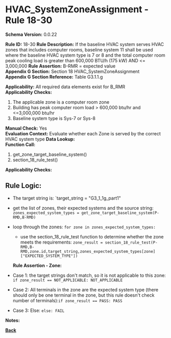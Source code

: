 # HVAC_SystemZoneAssignment - Rule 18-30
**Schema Version:** 0.0.22  

**Rule ID:** 18-30
**Rule Description:** If the baseline HVAC system serves HVAC zones that includes computer rooms, baseline system 11 shall be used where the baseline HVAC system type is 7 or 8 and the total computer room peak cooling load is greater than 600,000 BTU/h (175 kW) AND <= 3,000,000
**Rule Assertion:** B-RMR = expected value  
**Appendix G Section:** Section 18 HVAC_SystemZoneAssignment  
**Appendix G Section Reference:** Table G3.1.1.g

**Applicability:** All required data elements exist for B_RMR  
**Applicability Checks:**  

1. The applicable zone is a computer room zone
2. Building has peak computer room load > 600,000 btu/hr and <=3,000,000 btu/hr
3. Baseline system type is Sys-7 or Sys-8

**Manual Check:** Yes  
**Evaluation Context:** Evaluate whether each Zone is served by the correct HVAC system type
**Data Lookup:**   
**Function Call:** 

1. get_zone_target_baseline_system()
2. section_18_rule_test()


**Applicability Checks:**

## Rule Logic:  
- The target string is: `target_string = "G3_1_1g_part1"
- get the list of zones, their expected systems and the source string: `zones_expected_system_types = get_zone_target_baseline_system(P-RMD,B-RMD)`

- loop through the zones: `for zone in zones_expected_system_types:`
	- use the section_18_rule_test function to determine whether the zone meets the requirements: `zone_result = section_18_rule_test(P-RMD,B-RMD,zone.id,target_string,zones_expected_system_types[zone]["EXPECTED_SYSTEM_TYPE"])`


  **Rule Assertion - Zone:**

 - Case 1: the target strings don't match, so it is not applicable to this zone: `if zone_result == NOT_APPLICABLE: NOT_APPLICABLE`
 - Case 2: All terminals in the zone are the expected system type (there should only be one terminal in the zone, but this rule doesn't check number of terminals):`if zone_result == PASS: PASS`

 - Case 3: Else: `else: FAIL`

**Notes:**

**[Back](../_toc.md)**
